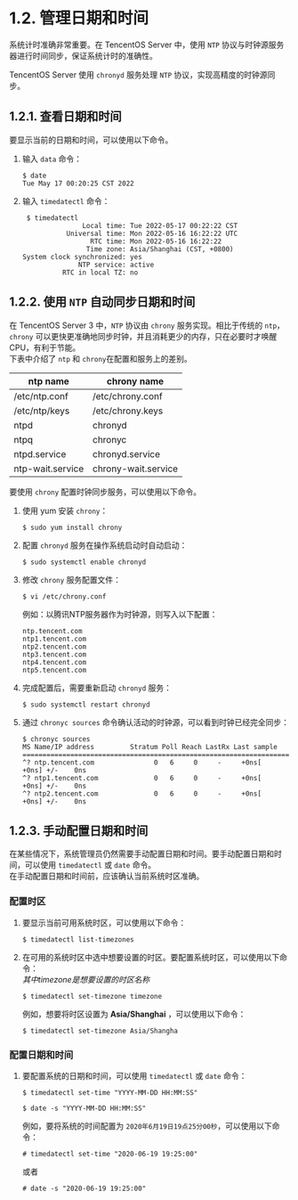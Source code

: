 # 1.2. 管理日期和时间

系统计时准确非常重要。在 TencentOS Server 中，使用 `NTP` 协议与时钟源服务器进行时间同步，保证系统计时的准确性。

TencentOS Server 使用 `chronyd` 服务处理 `NTP` 协议，实现高精度的时钟源同步。

## 1.2.1. 查看日期和时间

要显示当前的日期和时间，可以使用以下命令。

1.  输入 `data` 命令：

    ```
    $ date
    Tue May 17 00:20:25 CST 2022
    ```
2.  输入 `timedatectl` 命令：

    ```
     $ timedatectl
                   Local time: Tue 2022-05-17 00:22:22 CST
               Universal time: Mon 2022-05-16 16:22:22 UTC
                     RTC time: Mon 2022-05-16 16:22:22
                    Time zone: Asia/Shanghai (CST, +0800)
    System clock synchronized: yes
                  NTP service: active
              RTC in local TZ: no
    ```

## 1.2.2. 使用 `NTP` 自动同步日期和时间

在 TencentOS Server 3 中，`NTP` 协议由 `chrony` 服务实现。相比于传统的 `ntp`，`chrony` 可以更快更准确地同步时钟，并且消耗更少的内存，只在必要时才唤醒CPU，有利于节能。\
下表中介绍了 `ntp` 和 `chrony`在配置和服务上的差别。

| ntp name         | chrony name         |
| ---------------- | ------------------- |
| /etc/ntp.conf    | /etc/chrony.conf    |
| /etc/ntp/keys    | /etc/chrony.keys    |
| ntpd             | chronyd             |
| ntpq             | chronyc             |
| ntpd.service     | chronyd.service     |
| ntp-wait.service | chrony-wait.service |

要使用 `chrony` 配置时钟同步服务，可以使用以下命令。

1.  使用 yum 安装 `chrony`：

    ```
    $ sudo yum install chrony
    ```
2.  配置 `chronyd` 服务在操作系统启动时自动启动：

    ```
    $ sudo systemctl enable chronyd
    ```
3.  修改 `chrony` 服务配置文件：

    ```
    $ vi /etc/chrony.conf
    ```

    例如：以腾讯NTP服务器作为时钟源，则写入以下配置：

    ```
    ntp.tencent.com
    ntp1.tencent.com
    ntp2.tencent.com
    ntp3.tencent.com
    ntp4.tencent.com
    ntp5.tencent.com
    ```
4.  完成配置后，需要重新启动 `chronyd` 服务：

    ```
    $ sudo systemctl restart chronyd
    ```
5.  通过 `chronyc sources` 命令确认活动的时钟源，可以看到时钟已经完全同步：

    ```
    $ chronyc sources
    MS Name/IP address         Stratum Poll Reach LastRx Last sample               
    ===============================================================================
    ^? ntp.tencent.com               0   6     0     -     +0ns[   +0ns] +/-    0ns
    ^? ntp1.tencent.com              0   6     0     -     +0ns[   +0ns] +/-    0ns
    ^? ntp2.tencent.com              0   6     0     -     +0ns[   +0ns] +/-    0ns
    ```

## 1.2.3. 手动配置日期和时间

在某些情况下，系统管理员仍然需要手动配置日期和时间。要手动配置日期和时间，可以使用 `timedatectl` 或 `date` 命令。\
在手动配置日期和时间前，应该确认当前系统时区准确。

### 配置时区

1.  要显示当前可用系统时区，可以使用以下命令：

    ```
    $ timedatectl list-timezones
    ```
2.  在可用的系统时区中选中想要设置的时区。要配置系统时区，可以使用以下命令：\
    _其中timezone是想要设置的时区名称_

    ```
    $ timedatectl set-timezone timezone
    ```

    例如，想要将时区设置为 **Asia/Shanghai** ，可以使用以下命令：

    ```
    $ timedatectl set-timezone Asia/Shangha
    ```

### 配置日期和时间

1.  要配置系统的日期和时间，可以使用 `timedatectl` 或 `date` 命令：

    ```
    $ timedatectl set-time "YYYY-MM-DD HH:MM:SS"
    ```

    ```
    $ date -s "YYYY-MM-DD HH:MM:SS"
    ```

    例如，要将系统的时间配置为 `2020年6月19日19点25分00秒`，可以使用以下命令：

    ```
    # timedatectl set-time "2020-06-19 19:25:00"
    ```

    或者

    ```
    # date -s "2020-06-19 19:25:00"
    ```

